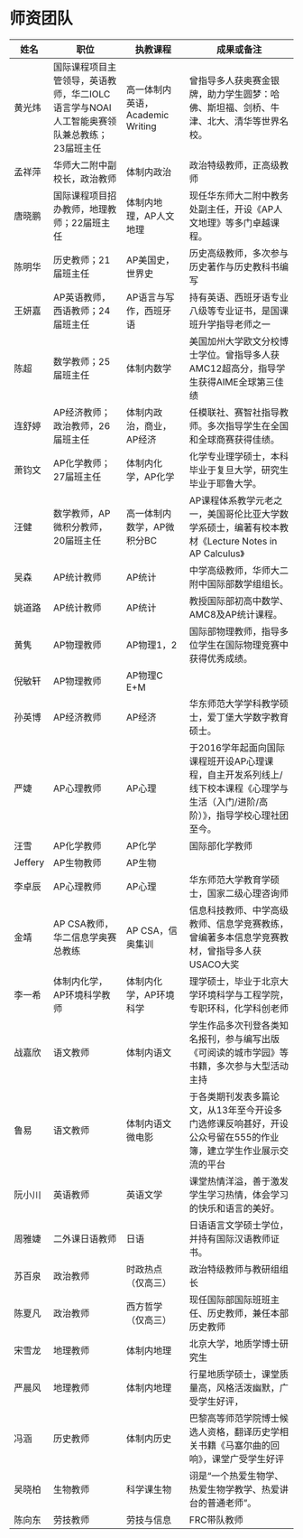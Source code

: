 # 师资团队

| 姓名 | 职位 | 执教课程 | 成果或备注 |
| --- | --- | --- | --- |
| 黄光炜 | 国际课程项目主管领导，英语教师，华二IOLC语言学与NOAI人工智能奥赛领队兼总教练；23届班主任 | 高一体制内英语，Academic Writing | 曾指导多人获奥赛金银牌，助力学生圆梦：哈佛、斯坦福、剑桥、牛津、北大、清华等世界名校。 |
| 孟祥萍 | 华师大二附中副校长，政治教师 | 体制内政治 | 政治特级教师，正高级教师 |
| 唐晓鹏 | 国际课程项目招办教师，地理教师；22届班主任 | 体制内地理，AP人文地理 | 现任华东师大二附中教务处副主任，开设《AP人文地理》等多门卓越课程。 |
| 陈明华 | 历史教师；21届班主任 | AP美国史，世界史 | 历史高级教师，多次参与历史著作与历史教科书编写 |
| 王妍嘉 | AP英语教师，西语教师；24届班主任 | AP语言与写作，西班牙语 | 持有英语、西班牙语专业八级等专业证书，是国课班升学指导老师之一 |
| 陈超 | 数学教师；25届班主任 | 体制内数学 | 美国加州大学欧文分校博士学位。曾指导多人获AMC12超高分，指导学生获得AIME全球第三佳绩 |
| 连舒婷 | AP经济教师；政治教师，26届班主任 | 体制内政治，商业，AP经济 | 任模联社、赛智社指导教师。多次指导学生在全国和全球商赛获得佳绩。 |
| 萧钧文 | AP化学教师；27届班主任 | 体制内化学，AP化学 | 化学专业理学硕士，本科毕业于复旦大学，研究生毕业于耶鲁大学。 |
| 汪健 | 数学教师，AP微积分教师，20届班主任 | 高一体制内数学，AP微积分BC | AP课程体系教学元老之一，美国哥伦比亚大学数学系硕士，编著有校本教材《Lecture Notes in AP Calculus》 |
| 吴森 | AP统计教师 | AP统计 | 中学高级教师，华师大二附中国际部数学组组长。 |
| 姚道路 | AP统计教师 | AP统计 | 教授国际部初高中数学、AMC8及AP统计课程。 |
| 黄隽 | AP物理教师 | AP物理1，2 | 国际部物理教师，指导多位学生在国际物理竞赛中获得优秀成绩。 |
| 倪敏轩 | AP物理教师 | AP物理C E+M |  |
| 孙英博 | AP经济教师 | AP经济 | 华东师范大学学科教学硕士，爱丁堡大学数字教育硕士。 |
| 严婕 | AP心理教师 | AP心理 | 于2016学年起面向国际课程班开设AP心理课程，自主开发系列线上/线下校本课程《心理学与生活（入门/进阶/高阶）》，指导学校心理社团至今。 |
| 汪雪 | AP化学教师 | AP化学 | 国际部化学教师 |
| Jeffery | AP生物教师 | AP生物 |  |
| 李卓辰 | AP心理教师 | AP心理 | 华东师范大学教育学硕士，国家二级心理咨询师 |
| 金靖 | AP CSA教师，华二信息学奥赛总教练 | AP CSA，信奥集训 | 信息科技教师、中学高级教师、信息学竞赛教练，曾编著多本信息学竞赛教材，曾指导多人获USACO大奖 |
| 李一希 | 体制内化学，AP环境科学教师 | 体制内化学，AP环境科学 | 理学硕士，毕业于北京大学环境科学与工程学院，专职环科，化学科创老师 |
| 战嘉欣 | 语文教师 | 体制内语文 | 学生作品多次刊登各类知名报刊，参与编写出版《可阅读的城市学园》等书籍，多次参与大型活动主持 |
| 鲁易 | 语文教师 | 体制内语文 微电影 | 于各类期刊发表多篇论文，从13年至今开设多门选修课反响甚好，开设公众号留在555的作业簿，建立学生作业展示交流的平台 |
| 阮小川 | 英语教师 | 英语文学 | 课堂热情洋溢，善于激发学生学习热情，体会学习的快乐和语言的美好。 |
| 周雅婕 | 二外课日语教师 | 日语 | 日语语言文学硕士学位，并持有国际汉语教师证书。 |
| 苏百泉 | 政治教师 | 时政热点（仅高三） | 政治特级教师与教研组组长 |
| 陈夏凡 | 政治教师 | 西方哲学（仅高三） | 现任国际部国际班班主任、历史教师，兼任本部历史教师 |
| 宋雪龙 | 地理教师 | 体制内地理 | 北京大学，地质学博士研究生 |
| 严晨风 | 地理教师 | 体制内地理 | 行星地质学硕士，课堂质量高，风格活泼幽默，广受学生好评， |
| 冯涵 | 历史教师 | 体制内历史 | 巴黎高等师范学院博士候选人资格，翻译历史学相关书籍《马塞尔曲的回响》，课堂广受学生好评 |
| 吴晓柏 | 生物教师 | 科学课生物 | 诩是“一个热爱生物学、热爱生物学教学、热爱讲台的普通老师”。 |
| 陈向东 | 劳技教师 | 劳技与信息 | FRC带队教师 |
